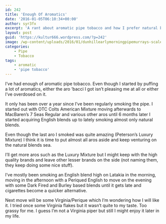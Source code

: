 ```yaml
---
id: 242
title: 'Enough Of Aromatics'
date: '2016-01-05T06:10:34+00:00'
author: syr3fx
excerpt: 'A rant about aromatic pipe tobacco and how I prefer natural blends lately.'
layout: post
guid: 'https://kultur666.wordpress.com/?p=242'
image: /wp-content/uploads/2016/01/dunhillearlymorningpipemurrays-scaled.jpeg
categories:
    - Pipe
    - Tobacco
tags:
    - aromatic
    - 'pipe tobacco'
---
```


I’ve had enough of aromatic pipe tobacco. Even though I started by puffing a lot of aromatics, either the aro ‘bacci I got isn’t pleasing me at all or either I’ve overdosed on it.

It only has been over a year since I’ve been regularly smoking the pipe. I started out with OTC Colts American Mixture moving afterwards to MacBaren’s 7 Seas Regular and various other aros until 6 months later I started acquiring English blends up to lately smoking almost only natural blends.

Even though the last aro I smoked was quite amazing (Peterson’s Luxury Mixture) I think it is time to put almost all aros aside and keep venturing on the natural blends sea.

I’ll get more aros such as the Luxury Mixture but I might keep with the high quality brands and leave other lesser brands on the side (not naming them, they keep doing some nice stuff).

I’ve mostly been smoking an English blend high on Latakia in the morning, moving in the afternoon with a Periqued English to move on the evening with some Dark Fired and Burley based blends until it gets late and cigarettes become a quicker alternative.

Next move will be some Virginia/Perique which I’m wondering how I will like it. I tried once some Virginia flakes but it wasn’t quite to my taste. Too grassy for me. I guess I’m not a Virginia piper but still I might enjoy it later in my life.